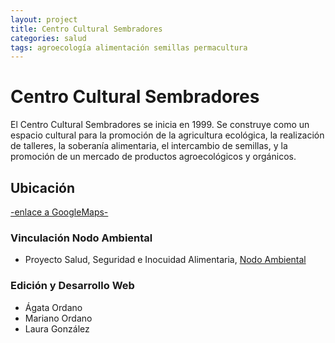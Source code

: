 ```yaml
---
layout: project
title: Centro Cultural Sembradores
categories: salud
tags: agroecología alimentación semillas permacultura
---
```


# Centro Cultural Sembradores

El Centro Cultural Sembradores se inicia en 1999. Se construye como un espacio cultural para la promoción de la agricultura ecológica, la realización de talleres, la soberanía alimentaria, el intercambio de semillas, y la promoción de un mercado de productos agroecológicos y orgánicos.

## Ubicación
<a href="https://www.google.com.ar/maps/place/Club+Cultural+Sembradores/@-26.8130156,-65.3028702,18z/data=!4m5!3m4!1s0x942242dc1da8b8cd:0xa8eb11d8f8dc31b8!8m2!3d-26.8124236!4d-65.3044657"> -enlace a GoogleMaps- </a>

### Vinculación Nodo Ambiental
- Proyecto Salud, Seguridad e Inocuidad Alimentaria, <a href="https://nodoambiental.org">Nodo Ambiental</a>

### Edición y Desarrollo Web
- Ágata Ordano
- Mariano Ordano
- Laura González
